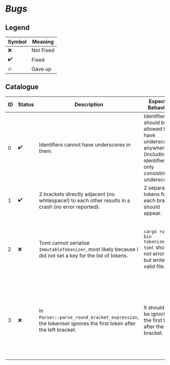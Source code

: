 # *Bugs*

## Legend

| Symbol | Meaning |
| ------ | ------- |
| ❌ | Not Fixed |
| ✔️ | Fixed |
| 🔥 | Gave up |

## Catalogue

| ID | Status | Description | Expected Behaviour | Remarks |
| -- | ------ | ----------- | ------------------ | ------- |
| 0 | ✔️ | Identifiers cannot have underscores in them. | Identifiers should be allowed to have underscores anywhere (including identifiers only consisting of underscores). |
| 1 | ✔️ | 2 brackets directly adjacent (no whitespace!) to each other results in a crash (no error reported). | 2 separate tokens for each bracket should appear. |
| 2 | ❌ | Toml cannot serialise `ImmutableTokenizer`, most likely because I did not set a key for the list of tokens. | `cargo run --bin tokenizer -F toml` should not error out but write a valid file. | Rust's `toml` crate is unable to serialise enums with values inside. |
| 3 | ❌ | In `Parser::parse_round_bracket_expression`, the tokeniser ignores the first token after the left bracket. | It should not be ignoring the first token after the left bracket. | I suspect this is because the function marks the first token after the left bracket as used. |
